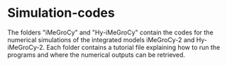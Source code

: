 # Simulation-codes

The folders "iMeGroCy" and "Hy-iMeGroCy" contain the codes for the numerical simulations of the integrated models iMeGroCy-2 and Hy-iMeGroCy-2. 
Each folder contains a tutorial file explaining how to run the programs and where the numerical outputs can be retrieved. 
